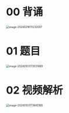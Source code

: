 # 00 背诵

<img src="https://cvp.oss-cn-shanghai.aliyuncs.com/picgo/202402161112381.png" alt="image-20240216111232007" style="zoom:50%;" />



# 01 题目

<img src="https://cvp.oss-cn-shanghai.aliyuncs.com/picgo/202401031735526.png" alt="image-20240103173531469" style="zoom:50%;" />



# 02 视频解析

<img src="https://cvp.oss-cn-shanghai.aliyuncs.com/picgo/202401031738220.png" alt="image-20240103173845168" style="zoom:50%;" />





